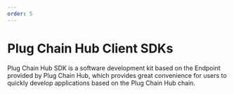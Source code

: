 ```yaml
---
order: 5
---
```


# Plug Chain Hub Client SDKs

Plug Chain Hub SDK is a software development kit based on the Endpoint provided by Plug Chain Hub, which provides great convenience for users to quickly develop applications based on the Plug Chain Hub chain.

<!-- Available in three languages:

- [Plug Chain Hub-sdk-go](Hub-sdk-go)
- [Plug Chain Hub-sdk-js](Hub-sdk-js)
- [Plug Chain Hub-sdk-java]()

## Design Goals and Concepts

The SDK mainly implements the encapsulation of the functions of Plug Chain Hub modules, including: auth, bank, gov,  keys, staking, token. So that users can quickly realize the development of the following functions:

- Generating, Signing and Broadcasting Transactions
- Private Key Management
- Subscribe Events

## SDK Docs

The document link of Plug Chain Hub SDKs is as follows:

- [Go SDK docs]()
- [JavaScript SDK docs]()
- [Java SDK docs]() -->
